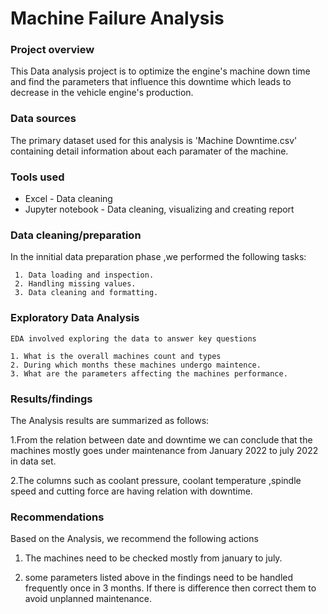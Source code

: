 # Machine Failure Analysis

### Project overview
 This Data analysis project is to optimize the engine's machine down time and find the parameters that influence this downtime which leads to decrease in the vehicle engine's production.

### Data sources
 The primary dataset used for this analysis is 'Machine Downtime.csv' containing detail information about each paramater of the machine. 

### Tools used
 - Excel - Data cleaning
 - Jupyter notebook  - Data cleaning, visualizing and creating report
    
### Data cleaning/preparation

  In the innitial data preparation phase ,we performed the following tasks:
  
     1. Data loading and inspection.
     2. Handling missing values.
     3. Data cleaning and formatting.         

### Exploratory Data Analysis
    EDA involved exploring the data to answer key questions

    1. What is the overall machines count and types
    2. During which months these machines undergo maintence.
    3. What are the parameters affecting the machines performance.

### Results/findings

The Analysis results are summarized as follows:

1.From the relation between date and downtime we can conclude that the machines mostly goes under maintenance from January 2022 to july 2022 in data set.

2.The columns such as coolant pressure, coolant temperature ,spindle speed and cutting force are having relation with downtime.

### Recommendations

Based on the Analysis, we recommend the following actions

1. The machines need to be checked mostly from january to july.
  
2. some parameters listed above in the findings need to be handled frequently once in 3 months. If there is difference then correct them to avoid unplanned maintenance.




    

